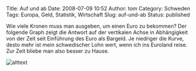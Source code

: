 Title: Auf und ab
Date: 2008-07-09 10:52
Author: tom
Category: Schweden
Tags: Europa, Geld, Statistik, Wirtschaft
Slug: auf-und-ab
Status: published

Wie viele Kronen muss man ausgeben, um einen Euro zu bekommen? Der
folgende Graph zeigt die Antwort auf der vertikalen Achse in
Abhängigkeit von der Zeit seit Einführung des Euro als Bargeld. Je
niedriger die Kurve, desto mehr ist mein schwedischer Lohn wert, wenn
ich ins Euroland reise. Zur Zeit bliebe man also besser zu Hause.

![alttext](http://www.fiket.de/pic/sek-eur.png)

